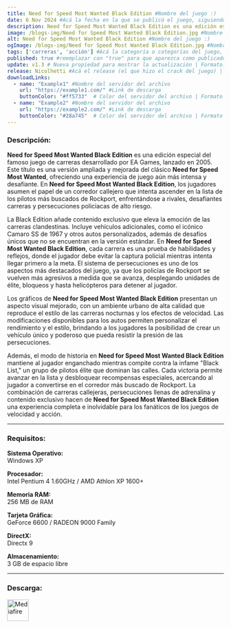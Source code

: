 ```yaml
---
title: Need for Speed Most Wanted Black Edition #Nombre del juego :)
date: 6 Nov 2024 #Acá la fecha en la que se publicó el juego, siguiendo este formato: Dia "30", Mes "Oct", Año "2024" = como debe quedar: 30 Oct 2024
description: Need for Speed Most Wanted Black Edition es una edición especial del clásico de carreras urbanas donde te enfrentarás a la intensa "Black List" en las calles de Rockport. Con autos exclusivos, modos de juego únicos y persecuciones policiacas a toda velocidad, esta versión mejorada lleva la emoción y el desafío de las carreras clandestinas al siguiente nivel. Personaliza tu auto, supera rivales y evade a la policía en la versión definitiva de Need for Speed Most Wanted. #Acá una mini descripción del juego
image: /blogs-img/Need for Speed Most Wanted Black Edition.jpg #Nombre de la imagen, por lo general es exactamente el mismo nombre que el juego excluyendo lo ":" (Dos puntos)
alt: Need for Speed Most Wanted Black Edition #Nombre del juego :)
ogImage: /blogs-img/Need for Speed Most Wanted Black Edition.jpg #Nombre de la imagen, por lo general es exactamente el mismo nombre que el juego excluyendo lo ":" (Dos puntos)
tags: ['carreras', 'acción'] #Acá la categoría o categorías del juego, si es más de una se coloca en este formato: ['categoría1', 'categoría2']
published: true #reemplazar con "true" para que aparezca como publicado
update: v1.3 # Nueva propiedad para mostrar la actualización | Formato: v1.0.0
release: Nicolhetti #Acá el release (el que hizo el crack del juego) | Formato: Nicolhetti
downloadLinks:
  - name: "Example1" #Nombre del servidor del archivo
    url: "https://example1.com/" #Link de descarga
    buttonColor: "#ff5733"  # Color del servidor del archivo | Formato hexadecimal | MediaFire: #0171F0 | Buzzheavier: #FF6600 |
  - name: "Example2" #Nombre del servidor del archivo
    url: "https://example2.com/" #Link de descarga
    buttonColor: "#28a745"  # Color del servidor del archivo | Formato hexadecimal | MediaFire: #0171F0 | Buzzheavier: #FF6600 |
---
```


<!--En VSCode seleccionando una palabra, por ejemplo: "Need for Speed Most Wanted Black Edition" y apretando Ctrl+F2 se seleccionan todas las palabras iguales-->

### Descripción:
**Need for Speed Most Wanted Black Edition** es una edición especial del famoso juego de carreras desarrollado por EA Games, lanzado en 2005. Este título es una versión ampliada y mejorada del clásico **Need for Speed Most Wanted**, ofreciendo una experiencia de juego aún más intensa y desafiante. En **Need for Speed Most Wanted Black Edition**, los jugadores asumen el papel de un corredor callejero que intenta ascender en la lista de los pilotos más buscados de Rockport, enfrentándose a rivales, desafiantes carreras y persecuciones policiacas de alto riesgo.

La Black Edition añade contenido exclusivo que eleva la emoción de las carreras clandestinas. Incluye vehículos adicionales, como el icónico Camaro SS de 1967 y otros autos personalizados, además de desafíos únicos que no se encuentran en la versión estándar. En **Need for Speed Most Wanted Black Edition**, cada carrera es una prueba de habilidades y reflejos, donde el jugador debe evitar la captura policial mientras intenta llegar primero a la meta. El sistema de persecuciones es uno de los aspectos más destacados del juego, ya que los policías de Rockport se vuelven más agresivos a medida que se avanza, desplegando unidades de élite, bloqueos y hasta helicópteros para detener al jugador.

Los gráficos de **Need for Speed Most Wanted Black Edition** presentan un aspecto visual mejorado, con un ambiente urbano de alta calidad que reproduce el estilo de las carreras nocturnas y los efectos de velocidad. Las modificaciones disponibles para los autos permiten personalizar el rendimiento y el estilo, brindando a los jugadores la posibilidad de crear un vehículo único y poderoso que pueda resistir la presión de las persecuciones.

Además, el modo de historia en **Need for Speed Most Wanted Black Edition** mantiene al jugador enganchado mientras compite contra la infame "Black List," un grupo de pilotos élite que dominan las calles. Cada victoria permite avanzar en la lista y desbloquear recompensas especiales, acercando al jugador a convertirse en el corredor más buscado de Rockport. La combinación de carreras callejeras, persecuciones llenas de adrenalina y contenido exclusivo hacen de **Need for Speed Most Wanted Black Edition** una experiencia completa e inolvidable para los fanáticos de los juegos de velocidad y acción.
<!--Prompt para Chat-GPT: Hazme una descripción para el juego "Need for Speed Most Wanted Black Edition" y cada que menciones "Need for Speed Most Wanted Black Edition" ponlo en negrita -->

---

### Requisitos:
**Sistema Operativo:**  
Windows XP

**Procesador:**  
Intel Pentium 4 1.60GHz / AMD Athlon XP 1600+

**Memoria RAM:**  
256 MB de RAM

**Tarjeta Gráfica:**  
GeForce 6600 / RADEON 9000 Family

**DirectX:**  
Directx 9

**Almacenamiento:**  
3 GB de espacio libre

<!--Si falta o sobra un requisito se quita o se agrega manteniendo el mismo formato-->

---

### Descarga:

[<img src="https://gist.github.com/cxmeel/0dbc95191f239b631c3874f4ccf114e2/raw/download.svg" alt="Mediafire" height="50" />](https://www.mediafire.com/file/4oxgs3tbk5wk0n1/Need_For_Speed_Most_Wanted_Black_Edition_-_By_Nicolhetti_Projects.zip/file)

<!-- # se debe reemplazar por el link de descarga-->

<!--NOMBRE-DEL-SERVICIO se debe reemplazar por el servicio donde está subido el juego-->